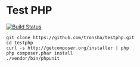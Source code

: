 Test PHP
========

[![Build Status](https://travis-ci.org/tronsha/testphp.svg?branch=master)](https://travis-ci.org/tronsha/testphp)

    git clone https://github.com/tronsha/testphp.git
    cd testphp
    curl -s http://getcomposer.org/installer | php
    php composer.phar install
    ./vendor/bin/phpunit
    
